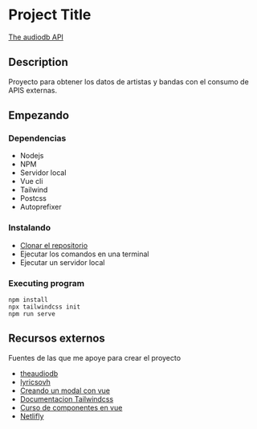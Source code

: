 # Project Title

[The audiodb API](https://practical-yonath-c56278.netlify.app/)

## Description

Proyecto para obtener los datos de artistas y bandas con el consumo de APIS externas.
## Empezando

### Dependencias

* Nodejs
* NPM
* Servidor local
* Vue cli
* Tailwind
* Postcss
* Autoprefixer

### Instalando

* [Clonar el repositorio](https://github.com/SpokeLopez/theaudiodb-api.git)
* Ejecutar los comandos en una terminal
* Ejecutar un servidor local

### Executing program

```
npm install
npx tailwindcss init
npm run serve
```
## Recursos externos

Fuentes de las que me apoye para crear el proyecto
* [theaudiodb](https://www.theaudiodb.com/api_guide.php)
* [lyricsovh](https://lyricsovh.docs.apiary.io/#)
* [Creando un modal con vue](https://www.digitalocean.com/community/tutorials/vuejs-vue-modal-component)
* [Documentacion Tailwindcss](https://tailwindcss.com/docs/installation)
* [Curso de componentes en vue](https://escuelavue.es/series/componentes-en-vue/)
* [Netlifly](https://www.netlify.com/)